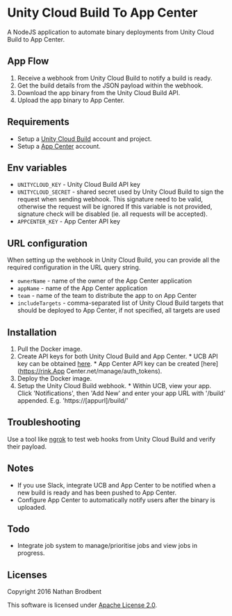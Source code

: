 # Unity Cloud Build To App Center

A NodeJS application to automate binary deployments from Unity Cloud Build to App Center.

## App Flow

  1. Receive a webhook from Unity Cloud Build to notify a build is ready.
  2. Get the build details from the JSON payload within the webhook.
  3. Download the app binary from the Unity Cloud Build API.
  4. Upload the app binary to App Center.

## Requirements

- Setup a [Unity Cloud Build](https://unity3d.com/services/cloud-build) account and project.
- Setup a [App Center](https://appcenter.ms) account.

## Env variables

  - `UNITYCLOUD_KEY` - Unity Cloud Build API key
  - `UNITYCLOUD_SECRET` - shared secret used by Unity Cloud Build to sign the request when sending webhook.
  This signature need to be valid, otherwise the request will be ignored
  If this variable is not provided, signature check will be disabled (ie. all requests will be accepted).
  - `APPCENTER_KEY` - App Center API key

## URL configuration

When setting up the webhook in Unity Cloud Build, you can provide all the
required configuration in the URL query string.

  - `ownerName` - name of the owner of the App Center application
  - `appName` - name of the App Center application
  - `team` - name of the team to distribute the app to on App Center
  - `includeTargets` - comma-separated list of Unity Cloud Build targets that should be deployed to App Center, if not
      specified, all targets are used

## Installation

  1. Pull the Docker image.
  2. Create API keys for both Unity Cloud Build and App Center.
    * UCB API key can be obtained [here](https://build.cloud.unity3d.com/preferences/).
    * App Center API key can be created [here](https://rink.App Center.net/manage/auth_tokens).
  3. Deploy the Docker image.
  4. Setup the Unity Cloud Build webhook.
    * Within UCB, view your app. Click 'Notifications', then 'Add New' and enter your app URL with '/build' appended. E.g. 'https://[appurl]/build/'

## Troubleshooting

Use a tool like [ngrok](https://ngrok.com/) to test web hooks from Unity Cloud
Build and verify their payload.

## Notes

- If you use Slack, integrate UCB and App Center to be notified when a new build
  is ready and has been pushed to App Center.
- Configure App Center to automatically notify users after the binary is uploaded.

## Todo
  - Integrate job system to manage/prioritise jobs and view jobs in progress.

## Licenses

Copyright 2016 Nathan Brodbent

This software is licensed under [Apache License 2.0](http://choosealicense.com/licenses/apache-2.0/).
